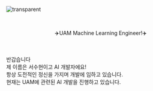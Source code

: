 ![transparent](https://capsule-render.vercel.app/api?type=transparent&fontColor=703ee5&text=Soohyoen's%20GitHub%20&height=150&fontSize=60&desc=Welcome!&descAlignY=75&descAlign=60)

<br>

<p align = "center">
✈️UAM Machine Learning Engineer!✈️
</p> 

</br>

<p aling= "center">
반갑습니다<br>
제 이름은 서수현이고 AI 개발자에요!<br>
항상 도전적인 정신을 가지며 개발에 임하고 있습니다.<br>
현재는 UAM에 관련된 AI 개발을 진행하고 있습니다.  
</p>
